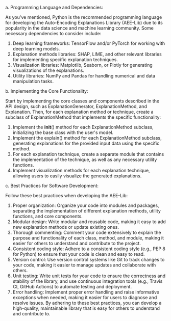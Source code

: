 a. Programming Language and Dependencies:

As you've mentioned, Python is the recommended programming language for developing the Auto-Encoding Explanations Library (AEE-Lib) due to its popularity in the data science and machine learning community. Some necessary dependencies to consider include:

1. Deep learning frameworks: TensorFlow and/or PyTorch for working with deep learning models.
2. Explanation methods libraries: SHAP, LIME, and other relevant libraries for implementing specific explanation techniques.
3. Visualization libraries: Matplotlib, Seaborn, or Plotly for generating visualizations of the explanations.
4. Utility libraries: NumPy and Pandas for handling numerical and data manipulation tasks.

b. Implementing the Core Functionality:

Start by implementing the core classes and components described in the API design, such as ExplanationGenerator, ExplanationMethod, and Explanation. Then, for each explanation method or technique, create a subclass of ExplanationMethod that implements the specific functionality:

1. Implement the __init__() method for each ExplanationMethod subclass, initializing the base class with the user's model.
2. Implement the explain() method for each ExplanationMethod subclass, generating explanations for the provided input data using the specific method.
3. For each explanation technique, create a separate module that contains the implementation of the technique, as well as any necessary utility functions.
4. Implement visualization methods for each explanation technique, allowing users to easily visualize the generated explanations.

c. Best Practices for Software Development:

Follow these best practices when developing the AEE-Lib:

1. Proper organization: Organize your code into modules and packages, separating the implementation of different explanation methods, utility functions, and core components.
2. Modular design: Write modular and reusable code, making it easy to add new explanation methods or update existing ones.
3. Thorough commenting: Comment your code extensively to explain the purpose and functionality of each class, method, and module, making it easier for others to understand and contribute to the project.
4. Consistent coding style: Adhere to a consistent coding style (e.g., PEP 8 for Python) to ensure that your code is clean and easy to read.
5. Version control: Use version control systems like Git to track changes to your code, making it easier to manage updates and collaborate with others.
6. Unit testing: Write unit tests for your code to ensure the correctness and stability of the library, and use continuous integration tools (e.g., Travis CI, GitHub Actions) to automate testing and deployment.
7. Error handling: Implement proper error handling and raise informative exceptions when needed, making it easier for users to diagnose and resolve issues.
By adhering to these best practices, you can develop a high-quality, maintainable library that is easy for others to understand and contribute to.